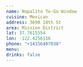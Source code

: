 ```yaml
---
name: Nopalito To-Go Window
cuisine: Mexican
address: 3690 18th St
area: Mission District
lat: 37.7615554
lon: -122.4256116
phone: "+14156407038"
menu: 
drinks: false
---
```

